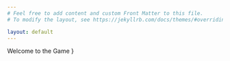 ```yaml
---
# Feel free to add content and custom Front Matter to this file.
# To modify the layout, see https://jekyllrb.com/docs/themes/#overriding-theme-defaults

layout: default
---
```


<div id="welcome" class="tracking-wide leading-tight text-green-600 m-auto p-4
text-center">
  Welcome to the Game &#125;
</div>
